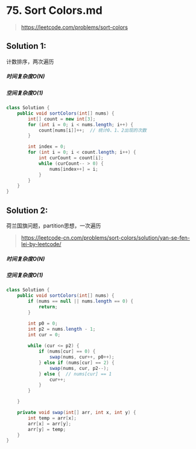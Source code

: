 # 75. Sort Colors.md
> https://leetcode.com/problems/sort-colors

## Solution 1:
计数排序，两次遍历
##### 时间复杂度O(N)
##### 空间复杂度O(1)
```java
class Solution {
    public void sortColors(int[] nums) {
        int[] count = new int[3];
        for (int i = 0; i < nums.length; i++) {
            count[nums[i]]++;  // 统计0、1、2出现的次数
        }

        int index = 0;
        for (int i = 0; i < count.length; i++) {
            int curCount = count[i];
            while (curCount-- > 0) {
                nums[index++] = i;
            }
        }
    }
}
```

## Solution 2:
荷兰国旗问题，partition思想，一次遍历
> https://leetcode-cn.com/problems/sort-colors/solution/yan-se-fen-lei-by-leetcode/

##### 时间复杂度O(N)
##### 空间复杂度O(1)
```java
class Solution {
    public void sortColors(int[] nums) {
        if (nums == null || nums.length == 0) {
            return;
        }

        int p0 = 0;
        int p2 = nums.length - 1;
        int cur = 0;
        
        while (cur <= p2) {
            if (nums[cur] == 0) {
                swap(nums, cur++, p0++);
            } else if (nums[cur] == 2) {
                swap(nums, cur, p2--);
            } else {  // nums[cur] == 1
                cur++;
            }
        }

    }

    private void swap(int[] arr, int x, int y) {
        int temp = arr[x];
        arr[x] = arr[y];
        arr[y] = temp;
    }
}
```
